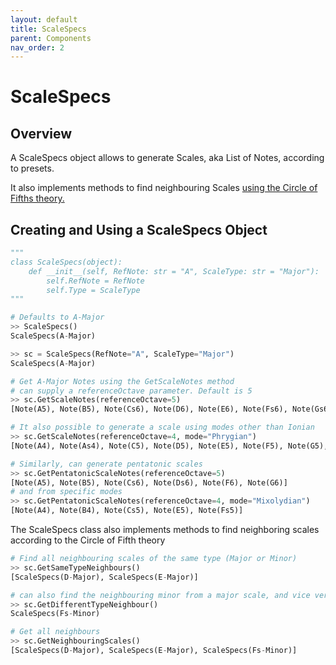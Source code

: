 ```yaml
---
layout: default
title: ScaleSpecs
parent: Components
nav_order: 2
---
```


# ScaleSpecs 

## Overview  

A ScaleSpecs object allows to generate Scales, aka List of Notes, according to presets.

It also implements methods to find neighbouring Scales [using the Circle of Fifths theory.](https://en.wikipedia.org/wiki/Circle_of_fifths)


## Creating and Using a ScaleSpecs Object

```python
"""
class ScaleSpecs(object):
    def __init__(self, RefNote: str = "A", ScaleType: str = "Major"):
        self.RefNote = RefNote
        self.Type = ScaleType
"""

# Defaults to A-Major
>> ScaleSpecs()
ScaleSpecs(A-Major)

>> sc = ScaleSpecs(RefNote="A", ScaleType="Major")
ScaleSpecs(A-Major)

# Get A-Major Notes using the GetScaleNotes method
# can supply a referenceOctave parameter. Default is 5
>> sc.GetScaleNotes(referenceOctave=5)
[Note(A5), Note(B5), Note(Cs6), Note(D6), Note(E6), Note(Fs6), Note(Gs6), Note(A6)]

# It also possible to generate a scale using modes other than Ionian
>> sc.GetScaleNotes(referenceOctave=4, mode="Phrygian")
[Note(A4), Note(As4), Note(C5), Note(D5), Note(E5), Note(F5), Note(G5), Note(A5)]

# Similarly, can generate pentatonic scales
>> sc.GetPentatonicScaleNotes(referenceOctave=5)
[Note(A5), Note(B5), Note(Cs6), Note(Ds6), Note(F6), Note(G6)]
# and from specific modes
>> sc.GetPentatonicScaleNotes(referenceOctave=4, mode="Mixolydian")
[Note(A4), Note(B4), Note(Cs5), Note(E5), Note(Fs5)]

```

The ScaleSpecs class also implements methods to find neighboring scales according to the Circle of Fifth theory

```python
# Find all neighbouring scales of the same type (Major or Minor)
>> sc.GetSameTypeNeighbours()
[ScaleSpecs(D-Major), ScaleSpecs(E-Major)]

# can also find the neighbouring minor from a major scale, and vice versa
>> sc.GetDifferentTypeNeighbour()
ScaleSpecs(Fs-Minor)

# Get all neighbours
>> sc.GetNeighbouringScales()
[ScaleSpecs(D-Major), ScaleSpecs(E-Major), ScaleSpecs(Fs-Minor)]
```